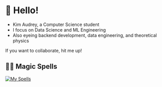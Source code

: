 # 👋 Hello!

- Kim Audrey, a Computer Science student
- I focus on Data Science and ML Engineering
- Also eyeing backend development, data engineering, and theoretical physics

If you want to collaborate, hit me up!

## 🧙‍♂️ Magic Spells

[![My Spells](https://skillicons.dev/icons?i=python,r,sklearn,java,sqlite,git,c,html)](https://skillicons.dev)


<!--
kimodri/kimodri is a ✨ special ✨ repository because its `README.md` (this file) appears on your GitHub profile.
You can click the Preview link to take a look at your changes.
- 👋 Hi, I’m @kimodri
- 👀 I’m interested in Data Science and Physics
- 🌱 I’m currently learning CS in general
- 💞️ I’m looking to collaborate on data science projects
- 😄 Pronouns: he/him
- ⚡ (Not so) Fun fact: I honestly hate sleeping 
--->

